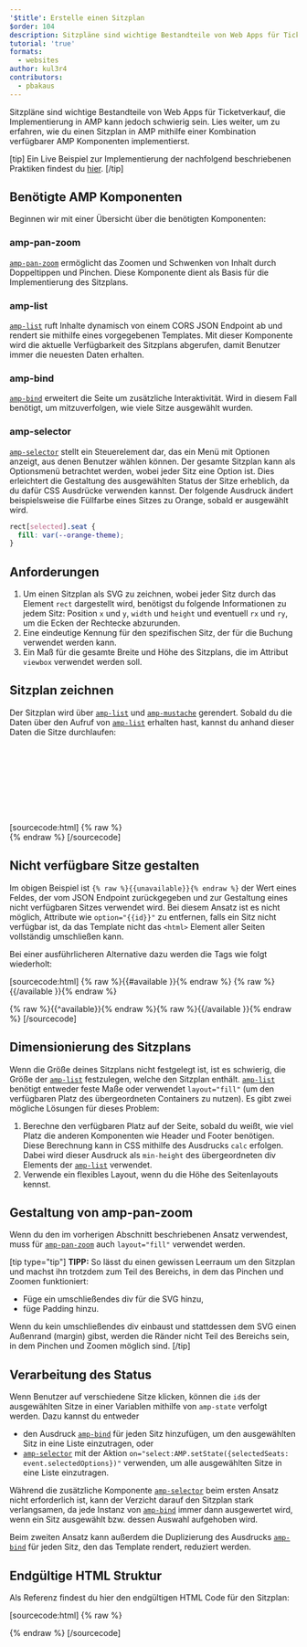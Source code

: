 ```yaml
---
'$title': Erstelle einen Sitzplan
$order: 104
description: Sitzpläne sind wichtige Bestandteile von Web Apps für Ticketverkauf, die Implementierung in AMP kann jedoch schwierig sein. Lies weiter, um zu erfahren, wie du einen Sitzplan in AMP implementierst, indem
tutorial: 'true'
formats:
  - websites
author: kul3r4
contributors:
  - pbakaus
---
```


Sitzpläne sind wichtige Bestandteile von Web Apps für Ticketverkauf, die Implementierung in AMP kann jedoch schwierig sein. Lies weiter, um zu erfahren, wie du einen Sitzplan in AMP mithilfe einer Kombination verfügbarer AMP Komponenten implementierst.

[tip] Ein Live Beispiel zur Implementierung der nachfolgend beschriebenen Praktiken findest du [hier](../../../documentation/examples/documentation/SeatMap.html). [/tip]

## Benötigte AMP Komponenten

Beginnen wir mit einer Übersicht über die benötigten Komponenten:

### amp-pan-zoom

[`amp-pan-zoom`](../../../documentation/components/reference/amp-pan-zoom.md) ermöglicht das Zoomen und Schwenken von Inhalt durch Doppeltippen und Pinchen. Diese Komponente dient als Basis für die Implementierung des Sitzplans.

### amp-list

[`amp-list`](../../../documentation/components/reference/amp-list.md) ruft Inhalte dynamisch von einem CORS JSON Endpoint ab und rendert sie mithilfe eines vorgegebenen Templates. Mit dieser Komponente wird die aktuelle Verfügbarkeit des Sitzplans abgerufen, damit Benutzer immer die neuesten Daten erhalten.

### amp-bind

[`amp-bind`](../../../documentation/components/reference/amp-bind.md) erweitert die Seite um zusätzliche Interaktivität. Wird in diesem Fall benötigt, um mitzuverfolgen, wie viele Sitze ausgewählt wurden.

### amp-selector

[`amp-selector`](../../../documentation/components/reference/amp-selector.md) stellt ein Steuerelement dar, das ein Menü mit Optionen anzeigt, aus denen Benutzer wählen können. Der gesamte Sitzplan kann als Optionsmenü betrachtet werden, wobei jeder Sitz eine Option ist. Dies erleichtert die Gestaltung des ausgewählten Status der Sitze erheblich, da du dafür CSS Ausdrücke verwenden kannst. Der folgende Ausdruck ändert beispielsweise die Füllfarbe eines Sitzes zu Orange, sobald er ausgewählt wird.

```css
rect[selected].seat {
  fill: var(--orange-theme);
}
```

## Anforderungen

1. Um einen Sitzplan als SVG zu zeichnen, wobei jeder Sitz durch das Element `rect` dargestellt wird, benötigst du folgende Informationen zu jedem Sitz: Position `x` und `y`, `width` und `height` und eventuell `rx` und `ry`, um die Ecken der Rechtecke abzurunden.
2. Eine eindeutige Kennung für den spezifischen Sitz, der für die Buchung verwendet werden kann.
3. Ein Maß für die gesamte Breite und Höhe des Sitzplans, die im Attribut `viewbox` verwendet werden soll.

## Sitzplan zeichnen

Der Sitzplan wird über [`amp-list`](../../../documentation/components/reference/amp-list.md) und [`amp-mustache`](../../../documentation/components/reference/amp-mustache.md) gerendert. Sobald du die Daten über den Aufruf von [`amp-list`](../../../documentation/components/reference/amp-list.md) erhalten hast, kannst du anhand dieser Daten die Sitze durchlaufen:

[sourcecode:html]
{% raw %}<svg preserveAspectRatio="xMidYMin slice" viewBox="0 0 {{width}} {{height}}">
{{#seats}}
<rect option="{{id}}" role="button" tabindex="0" class="seat {{unavailable}}" x="{{x}}" y="{{y}}" width="{{width}}" height="{{height}}" rx="{{rx}}" ry="{{ry}}"/>
{{/seats}}
</svg>{% endraw %}
[/sourcecode]

## Nicht verfügbare Sitze gestalten

Im obigen Beispiel ist `{% raw %}{{unavailable}}{% endraw %}` der Wert eines Feldes, der vom JSON Endpoint zurückgegeben und zur Gestaltung eines nicht verfügbaren Sitzes verwendet wird. Bei diesem Ansatz ist es nicht möglich, Attribute wie `option="{{id}}"` zu entfernen, falls ein Sitz nicht verfügbar ist, da das Template nicht das `<html>` Element aller Seiten vollständig umschließen kann.

Bei einer ausführlicheren Alternative dazu werden die Tags wie folgt wiederholt:

[sourcecode:html]
{% raw %}{{#available }}{% endraw %}
<rect option="{{id}}" role="button" tabindex="0" class="seat" x="{{x}}" y="{{y}}" width="{{width}}" height="{{height}}" rx="{{rx}}" ry="{{ry}}"/>{% raw %}{{/available }}{% endraw %}

{% raw %}{{^available}}{% endraw %}<rect role="button" tabindex="0" class="seat unavailable" x="{{x}}" y="{{y}}" width="{{width}}" height="{{height}}" rx="{{rx}}" ry="{{ry}}"/>{% raw %}{{/available }}{% endraw %}
[/sourcecode]

## Dimensionierung des Sitzplans

Wenn die Größe deines Sitzplans nicht festgelegt ist, ist es schwierig, die Größe der [`amp-list`](../../../documentation/components/reference/amp-list.md) festzulegen, welche den Sitzplan enthält. [`amp-list`](../../../documentation/components/reference/amp-list.md) benötigt entweder feste Maße oder verwendet `layout="fill"` (um den verfügbaren Platz des übergeordneten Containers zu nutzen). Es gibt zwei mögliche Lösungen für dieses Problem:

1. Berechne den verfügbaren Platz auf der Seite, sobald du weißt, wie viel Platz die anderen Komponenten wie Header und Footer benötigen. Diese Berechnung kann in CSS mithilfe des Ausdrucks `calc` erfolgen. Dabei wird dieser Ausdruck als `min-height` des übergeordneten div Elements der [`amp-list`](../../../documentation/components/reference/amp-list.md) verwendet.
2. Verwende ein flexibles Layout, wenn du die Höhe des Seitenlayouts kennst.

## Gestaltung von amp-pan-zoom

Wenn du den im vorherigen Abschnitt beschriebenen Ansatz verwendest, muss für [`amp-pan-zoom`](../../../documentation/components/reference/amp-pan-zoom.md) auch `layout="fill"` verwendet werden.

[tip type="tip"] **TIPP:** So lässt du einen gewissen Leerraum um den Sitzplan und machst ihn trotzdem zum Teil des Bereichs, in dem das Pinchen und Zoomen funktioniert:

- Füge ein umschließendes div für die SVG hinzu,
- füge Padding hinzu.

Wenn du kein umschließendes div einbaust und stattdessen dem SVG einen Außenrand (margin) gibst, werden die Ränder nicht Teil des Bereichs sein, in dem Pinchen und Zoomen möglich sind. [/tip]

## Verarbeitung des Status

Wenn Benutzer auf verschiedene Sitze klicken, können die `id`s der ausgewählten Sitze in einer Variablen mithilfe von `amp-state` verfolgt werden. Dazu kannst du entweder

- den Ausdruck [`amp-bind`](../../../documentation/components/reference/amp-bind.md) für jeden Sitz hinzufügen, um den ausgewählten Sitz in eine Liste einzutragen, oder
- [`amp-selector`](../../../documentation/components/reference/amp-selector.md) mit der Aktion `on="select:AMP.setState({selectedSeats: event.selectedOptions})"` verwenden, um alle ausgewählten Sitze in eine Liste einzutragen.

Während die zusätzliche Komponente [`amp-selector`](../../../documentation/components/reference/amp-selector.md) beim ersten Ansatz nicht erforderlich ist, kann der Verzicht darauf den Sitzplan stark verlangsamen, da jede Instanz von [`amp-bind`](../../../documentation/components/reference/amp-bind.md) immer dann ausgewertet wird, wenn ein Sitz ausgewählt bzw. dessen Auswahl aufgehoben wird.

Beim zweiten Ansatz kann außerdem die Duplizierung des Ausdrucks [`amp-bind`](../../../documentation/components/reference/amp-bind.md) für jeden Sitz, den das Template rendert, reduziert werden.

## Endgültige HTML Struktur

Als Referenz findest du hier den endgültigen HTML Code für den Sitzplan:

[sourcecode:html]
{% raw %}<div class="seatmap-container">
<amp-list layout="fill" src="/json/seats.json" binding="no" items="." single-item noloading>
<template type="amp-mustache">
<amp-pan-zoom layout="fill" class="seatmap">
<amp-selector multiple on="select:AMP.setState({
          selectedSeats: event.selectedOptions
        })" layout="fill">
<div class="svg-container">
<svg preserveAspectRatio="xMidYMin slice" viewBox="0 0 {{width}} {{height}}">
{{#seats}}
<rect option="{{id}}" role="button"
               tabindex="0" class="seat {{unavailable}}"
              x="{{x}}" y="{{y}}"
              width="{{width}}" height="{{height}}"
              rx="{{rx}}" ry="{{ry}}"/>
{{/seats}}
</svg>
</div>
</amp-selector>
</amp-pan-zoom>
</template>
</amp-list>

</div>{% endraw %}
[/sourcecode]
